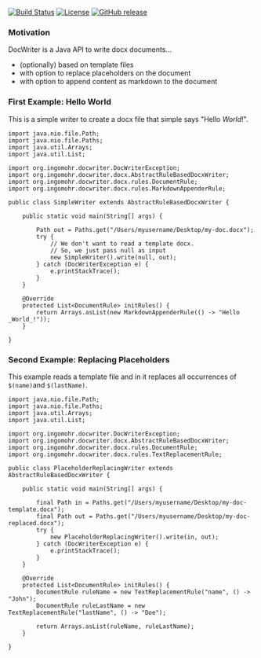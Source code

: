 [![Build Status](https://travis-ci.com/ingomohr/docwriter.svg?branch=master)](https://travis-ci.com/ingomohr/docwriter)
[![License](https://img.shields.io/badge/License-Apache%202.0-yellow.svg)](https://opensource.org/licenses/Apache-2.0)
[![GitHub release](https://img.shields.io/github/release/ingomohr/docwriter.svg)](https://GitHub.com/ingomohr/docwriter/releases/)
### Motivation
DocWriter is a Java API to write docx documents...

- (optionally) based on template files
- with option to replace placeholders on the document
- with option to append content as markdown to the document

### First Example: Hello World
This is a simple writer to create a docx file that simple says "Hello _World_!".

```
import java.nio.file.Path;
import java.nio.file.Paths;
import java.util.Arrays;
import java.util.List;

import org.ingomohr.docwriter.DocWriterException;
import org.ingomohr.docwriter.docx.AbstractRuleBasedDocxWriter;
import org.ingomohr.docwriter.docx.rules.DocumentRule;
import org.ingomohr.docwriter.docx.rules.MarkdownAppenderRule;

public class SimpleWriter extends AbstractRuleBasedDocxWriter {
	
	public static void main(String[] args) {

		Path out = Paths.get("/Users/myusername/Desktop/my-doc.docx");
		try {
			// We don't want to read a template docx.
			// So, we just pass null as input
			new SimpleWriter().write(null, out);
		} catch (DocWriterException e) {
			e.printStackTrace();
		}
	}

	@Override
	protected List<DocumentRule> initRules() {
		return Arrays.asList(new MarkdownAppenderRule(() -> "Hello _World_!"));
	}

}
```

### Second Example: Replacing Placeholders
This example reads a template file and in it replaces all occurrences of ``$(name)``and ``$(lastName)``.

```
import java.nio.file.Path;
import java.nio.file.Paths;
import java.util.Arrays;
import java.util.List;

import org.ingomohr.docwriter.DocWriterException;
import org.ingomohr.docwriter.docx.AbstractRuleBasedDocxWriter;
import org.ingomohr.docwriter.docx.rules.DocumentRule;
import org.ingomohr.docwriter.docx.rules.TextReplacementRule;

public class PlaceholderReplacingWriter extends AbstractRuleBasedDocxWriter {

	public static void main(String[] args) {

		final Path in = Paths.get("/Users/myusername/Desktop/my-doc-template.docx");
		final Path out = Paths.get("/Users/myusername/Desktop/my-doc-replaced.docx");
		try {
			new PlaceholderReplacingWriter().write(in, out);
		} catch (DocWriterException e) {
			e.printStackTrace();
		}
	}

	@Override
	protected List<DocumentRule> initRules() {
		DocumentRule ruleName = new TextReplacementRule("name", () -> "John");
		DocumentRule ruleLastName = new TextReplacementRule("lastName", () -> "Doe");

		return Arrays.asList(ruleName, ruleLastName);
	}

}
```


